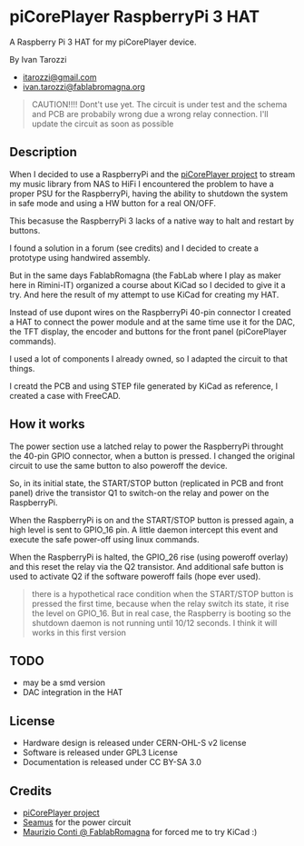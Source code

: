 # piCorePlayer RaspberryPi 3 HAT

A Raspberry Pi 3 HAT for my piCorePlayer device.


By Ivan Tarozzi
- itarozzi@gmail.com
- ivan.tarozzi@fablabromagna.org


> CAUTION!!!! Dont't use yet. The circuit is under test and the schema and PCB are probabily wrong due a wrong relay connection. I'll update the circuit as soon as possible


## Description
When I decided to use a RaspberryPi and the [piCorePlayer project](https://www.picoreplayer.org/) to stream my music library from NAS to HiFi I encountered the problem to have a proper PSU for the RaspberryPi, having the ability to shutdown the system in safe mode and using a HW button for a real ON/OFF.

This becasuse the RaspberryPi 3 lacks of a native way to halt and restart by buttons.

I found a solution in a forum (see credits) and I decided to create a prototype using handwired assembly.

But in the same days FablabRomagna (the FabLab where I play as maker here in Rimini-IT) organized a course about KiCad so I decided to give it a try. And here the result of my attempt to use KiCad for creating my HAT.

Instead of use dupont wires on the RaspberryPi 40-pin connector I created a HAT to connect the power module and at the same time use it for the DAC, the TFT display, the encoder and buttons for the front panel (piCorePlayer commands).

I used a lot of components I already owned, so I adapted the circuit to that things.

I creatd the PCB and using STEP file generated  by KiCad as reference, I created a case with FreeCAD.



## How it works

The power section use a latched relay to power the RaspberryPi throught the 40-pin GPIO connector, when a button is pressed. I changed the original circuit to use the same button to also poweroff the device.

So, in its initial state, the START/STOP button (replicated in PCB and front panel) drive the transistor Q1 to switch-on the relay and power on the RaspberryPi.

When the RaspberryPi is on and the START/STOP button  is pressed again, a high level is sent to GPIO_16 pin. A little daemon intercept this event and execute the safe power-off using linux commands.

When the RaspberryPi is halted, the GPIO_26 rise (using poweroff overlay) and this reset the relay via the Q2 transistor.
And additional safe button is used to activate Q2 if the software poweroff fails (hope ever used).

> there is a hypothetical race condition when the START/STOP button is pressed the first time, because when the relay switch its state, it rise the level on GPIO_16. But in real case, the Raspberry is booting so the shutdown daemon is not running until 10/12 seconds. I think it will works in this first version



## TODO

- may be a smd version
- DAC integration in the HAT


## License

- Hardware design is released under CERN-OHL-S v2 license
- Software is released under GPL3 License
- Documentation is released under CC BY-SA 3.0


## Credits

- [piCorePlayer project](https://www.picoreplayer.org/)
- [Seamus](https://raspberrypi.stackexchange.com/questions/142837/questions-on-dtoverlay-gpio-poweroff) for the power circuit
- [Maurizio Conti @ FablabRomagna](https://github.com/mconti) for forced me to try KiCad :)
